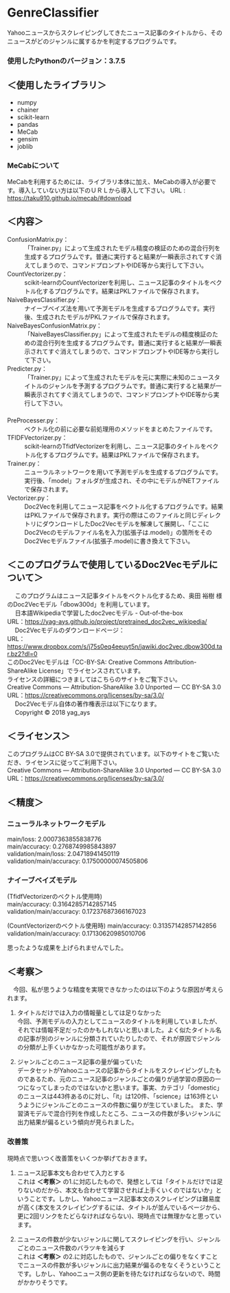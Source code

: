 # GenreClassifier
Yahooニュースからスクレイピングしてきたニュース記事のタイトルから、そのニュースがどのジャンルに属するかを判定するプログラムです。
### 使用したPythonのバージョン：3.7.5

## ＜使用したライブラリ＞
 - numpy
 - chainer
 - scikit-learn
 - pandas
 - MeCab
 - gensim
 - joblib
 
 ### MeCabについて
 MeCabを利用するためには、ライブラリ本体に加え、MeCabの導入が必要です。導入していない方は以下のＵＲＬから導入して下さい。
 URL : https://taku910.github.io/mecab/#download
   
   
 
## ＜内容＞
<dl>
  <dt> ConfusionMatrix.py：</dt>
    <dd>「Trainer.py」によって生成されたモデル精度の検証のための混合行列を生成するプログラムです。普通に実行すると結果が一瞬表示されてすぐ消えてしまうので、コマンドプロンプトやIDE等から実行して下さい。</dd>
  <dt> CountVectorizer.py：</dt>
    <dd> scikit-learnのCountVectorizerを利用し、ニュース記事のタイトルをベクトル化するプログラムです。結果はPKLファイルで保存されます。</dd>
  <dt> NaiveBayesClassifier.py：</dt>
    <dd>ナイーブベイズ法を用いて予測モデルを生成するプログラムです。実行後、生成されたモデルがPKLファイルで保存されます。</dd>
  <dt> NaiveBayesConfusionMatrix.py：</dt>
    <dd>「NaiveBayesClassifier.py」によって生成されたモデルの精度検証のための混合行列を生成するプログラムです。普通に実行すると結果が一瞬表示されてすぐ消えてしまうので、コマンドプロンプトやIDE等から実行して下さい。</dd>
  <dt> Predicter.py：</dt>
    <dd>「Trainer.py」によって生成されたモデルを元に実際に未知のニュースタイトルのジャンルを予測するプログラムです。普通に実行すると結果が一瞬表示されてすぐ消えてしまうので、コマンドプロンプトやIDE等から実行して下さい。</dd>
　<dt> PreProcesser.py：</dt>
    <dd>ベクトル化の前に必要な前処理用のメソッドをまとめたファイルです。</dd>
  <dt> TFIDFVectorizer.py：</dt>
    <dd>scikit-learnのTfidfVectorizerを利用し、ニュース記事のタイトルをベクトル化するプログラムです。結果はPKLファイルで保存されます。</dd>
  <dt> Trainer.py：</dt>
    <dd>ニューラルネットワークを用いて予測モデルを生成するプログラムです。実行後、「model」フォルダが生成され、その中にモデルがNETファイルで保存されます。</dd>
  <dt> Vectorizer.py：</dt>
    <dd>Doc2Vecを利用してニュース記事をベクトル化するプログラムです。結果はPKLファイルで保存されます。実行の際はこのファイルと同じディレクトリにダウンロードしたDoc2Vecモデルを解凍して展開し、「ここにDoc2Vecのモデルファイル名を入力(拡張子は.model)」の箇所をそのDoc2Vecモデルファイル(拡張子.model)に書き換えて下さい。</dd>
</dl>

## ＜このプログラムで使用しているDoc2Vecモデルについて＞
　 このプログラムはニュース記事タイトルをベクトル化するため、奥田 裕樹 様のDoc2Vecモデル「dbow300d」を利用しています。  
　 日本語Wikipediaで学習したdoc2vecモデル - Out-of-the-box  
  URL：https://yag-ays.github.io/project/pretrained_doc2vec_wikipedia/  
　 Doc2Vecモデルのダウンロードページ：  
  URL：https://www.dropbox.com/s/j75s0eq4eeuyt5n/jawiki.doc2vec.dbow300d.tar.bz2?dl=0  
このDoc2Vecモデルは「CC-BY-SA: Creative Commons Attribution-ShareAlike License」でライセンスされています。  
   ライセンスの詳細につきましてはこちらのサイトをご覧下さい。      
Creative Commons — Attribution-ShareAlike 3.0 Unported — CC BY-SA 3.0  
   URL：https://creativecommons.org/licenses/by-sa/3.0/    
　 Doc2Vecモデル自体の著作権表示は以下になります。  
　 Copyright © 2018 yag_ays

## ＜ライセンス＞
   このプログラムはCC BY-SA 3.0で提供されています。以下のサイトをご覧いただき、ライセンスに従ってご利用下さい。  
   Creative Commons — Attribution-ShareAlike 3.0 Unported — CC BY-SA 3.0  
   URL：https://creativecommons.org/licenses/by-sa/3.0/

## ＜精度＞
  ### ニューラルネットワークモデル
main/loss: 2.0007363855838776  
  main/accuracy: 0.2768749985843897  
  validation/main/loss: 2.04718941450119  
  validation/main/accuracy: 0.17500000074505806  
  
  ### ナイーブベイズモデル
  (TfidfVectorizerのベクトル使用時)  
  main/accuracy: 0.31642857142857145  
  validation/main/accuracy: 0.17237687366167023  

  (CountVectorizerのベクトル使用時)
  main/accuracy: 0.31357142857142856  
  validation/main/accuracy: 0.17130620985010706

思ったような成果を上げられませんでした。

## ＜考察＞
　今回、私が思うような精度を実現できなかったのは以下のような原因が考えられます。
  1. タイトルだけでは入力の情報量としては足りなかった  
  今回、予測モデルの入力としてニュースのタイトルを利用していましたが、それでは情報不足だったのかもしれないと思いました。よく似たタイトル名の記事が別のジャンルに分類されていたりしたので、それが原因でジャンルの分類が上手くいかなかった可能性があります。
       
  2. ジャンルごとのニュース記事の量が偏っていた  
  データセットがYahooニュースの記事からタイトルをスクレイピングしたものであるため、元のニュース記事のジャンルごとの偏りが過学習の原因の一つになってしまったのではないかと思います。事実、カテゴリ「domestic」のニュースは443件あるのに対し、「it」は120件、「science」は163件というようにジャンルごとのニュースの件数に偏りが生じていました。 また、学習済モデルで混合行列を作成したところ、ニュースの件数が多いジャンルに出力結果が偏るという傾向が見られました。
  
  ### 改善策
  現時点で思いつく改善策をいくつか挙げておきます。  

  1. ニュース記事本文も合わせて入力とする  
  これは __＜考察＞__ の1.に対応したもので、発想としては「タイトルだけでは足りないのだから、本文も合わせて学習させれば上手くいくのではないか」ということです。しかし、Yahooニュース記事本文のスクレイピングは難易度が高く(本文をスクレイピングするには、タイトルが並んでいるページから、更に2回リンクをたどらなければならない)、現時点では無理かなと思っています。

  2. ニュースの件数が少ないジャンルに関してスクレイピングを行い、ジャンルごとのニュース件数のバラツキを減らす  
  これは __＜考察＞__ の2.に対応したもので、ジャンルごとの偏りをなくすことでニュースの件数が多いジャンルに出力結果が偏るのをなくそうということです。しかし、Yahooニュース側の更新を待たなければならないので、時間がかかりそうです。
